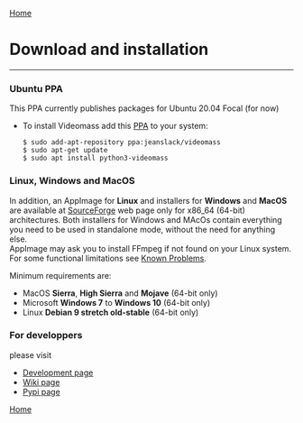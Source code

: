 [Home](index.md)

# Download and installation
--------------

### Ubuntu PPA
This PPA currently publishes packages for Ubuntu 20.04 Focal (for now)   

- To install Videomass add this [PPA](https://launchpad.net/~jeanslack/+archive/ubuntu/videomass) 
to your system:   

    `$ sudo add-apt-repository ppa:jeanslack/videomass`   
    `$ sudo apt-get update`   
    `$ sudo apt install python3-videomass`   

### Linux, Windows and MacOS
In addition, an AppImage for **Linux** and installers for **Windows** and **MacOS** are 
available at [SourceForge](https://sourceforge.net/projects/videomass2/files/) 
web page only for x86_64 (64-bit) architectures. 
Both installers for Windows and MAcOs contain everything you need to be used in 
standalone mode, without the need for anything else.   
AppImage may ask you to install FFmpeg if not found on your Linux system.   
For some functional limitations see [Known Problems](https://jeanslack.github.io/Videomass/known_problems.html).

Minimum requirements are:
- MacOS **Sierra**, **High Sierra** and **Mojave** (64-bit only)
- Microsoft **Windows 7** to **Windows 10** (64-bit only)
- Linux **Debian 9 stretch old-stable** (64-bit only) 

### For developpers
please visit
- [Development page](https://github.com/jeanslack/Videomass)   
- [Wiki page](https://github.com/jeanslack/Videomass/wiki)   
- [Pypi page](https://pypi.org/project/videomass/)

[Home](index.md)

